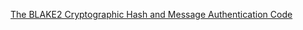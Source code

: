 [The BLAKE2 Cryptographic Hash and Message Authentication Code](https://tools.ietf.org/html/rfc7693#appendix-D)


